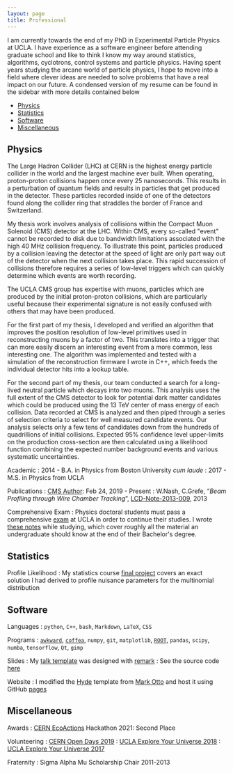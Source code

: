 ```yaml
---
layout: page
title: Professional
---
```


I am currently towards the end of my PhD in Experimental Particle Physics at UCLA. I have experience as a software engineer before attending graduate school and like to think I know my way around statistics, algorithms, cyclotrons, control systems and particle physics. Having spent years studying the arcane world of particle physics, I hope to move into a field where clever ideas are needed to solve problems that have a real impact on our future. A condensed version of my resume can be found in the sidebar with more details contained below

- [Physics](#physics)
- [Statistics](#statistics)
- [Software](#software)
- [Miscellaneous](#miscellaneous)

<a name="physics"></a>
## Physics

The Large Hadron Collider (LHC) at CERN is the highest energy particle collider in the world and the largest machine ever built. When operating, proton-proton collisions happen once every 25 nanoseconds. This results in a perturbation of quantum fields and results in particles that get produced in the detector. These particles recorded inside of one of the detectors found along the collider ring that straddles the border of France and Switzerland.

My thesis work involves analysis of collisions within the Compact Muon Solenoid (CMS) detector at the LHC. Within CMS, every so-called "event" cannot be recorded to disk due to bandwidth limitations associated with the high 40 MHz collision frequency. To illustrate this point, particles produced by a collision leaving the detector at the speed of light are only part way out of the detector when the next collision takes place. This rapid succession of collisions therefore requires a series of low-level triggers which can quickly determine which events are worth recording.

The UCLA CMS group has expertise with muons, particles which are produced by the initial proton-proton collisions, which are particularly useful because their experimental signature is not easily confused with others that may have been produced. 


For the first part of my thesis, I developed and verified an algorithm that improves the position resolution of low-level primitives used in reconstructing muons by a factor of two. This translates into a trigger that can more easily discern an interesting event from a more common, less interesting one. The algorithm was implemented and tested with a simulation of the reconstruction firmware I wrote in C++, which feeds the individual detector hits into a lookup table.

For the second part of my thesis, our team conducted a search for a long-lived neutral particle which decays into two muons. This analysis uses the full extent of the CMS detector to look for potential dark matter candidates which could be produced using the 13 TeV center of mass energy of each collision. Data recorded at CMS is analyzed and then piped through a series of selection criteria to select for well measured candidate events. Our analysis selects only a few tens of candidates down from the hundreds of quadrillions of initial collisions. Expected 95% confidence level upper-limits on the production cross-section are then calculated using a likelihood function combining the expected number background events and various systematic uncertainties. 

Academic
: 2014 - B.A. in Physics from Boston University *cum laude*
: 2017 - M.S. in Physics from UCLA

Publications
: [CMS Author][cms-author]: Feb 24, 2019 - Present
: W.Nash, C.Grefe, “*Beam Profiling through Wire Chamber Tracking*”, [LCD-Note-2013-009][beam-profiling], 2013

<!-- Teaching
: I have taught... -->

Comprehensive Exam
: Physics doctoral students must pass a comprehensive [exam][exam] at UCLA in order to continue their studies. I wrote [these notes][notes] while studying, which cover roughly all the material an undergraduate should know at the end of their Bachelor's degree.

<a name="statistics"></a>
## Statistics

<!-- My research involves ... -->


Profile Likelihood
: My statistics course [final project][likelihood] covers an exact solution I had derived to profile nuisance parameters for the multinomial distribution
<!-- : The general idea is that if the Likelihood function is dependent on many variables, you can "profile" out the variables you don't need (called nuisance parameters). -->

<a name="software"></a>
## Software

<!-- Implemented gitlab CI and code testing -->

Languages
: `python`, `C++`, `bash`, `Markdown`, `LaTeX`, `CSS`

Programs
: [`awkward`][awkward], [`coffea`][coffea], `numpy`, `git`, `matplotlib`, [`ROOT`][root], `pandas`, `scipy`, `numba`, `tensorflow`, `Qt`, `gimp`

Slides
: My [talk template][talk] was designed with [remark][remark]
: See the source code [here][talk-source]

Website
: I modified the [Hyde][hyde] template from [Mark Otto][otto] and host it using GitHub [pages][pages]


<a name="miscellaneous"></a>
## Miscellaneous

Awards
: [CERN EcoActions][cern-eco-actions] Hackathon 2021: Second Place

Volunteering
: [CERN Open Days 2019][open-days]
: [UCLA Explore Your Universe 2018][eyu]
: [UCLA Explore Your Universe 2017][eyu]


Fraternity
: Sigma Alpha Mu Scholarship Chair 2011-2013



[beam-profiling]: https://cds.cern.ch/record/1571199/files/LCD-Note-2013-009-final.pdf
[cms-author]: https://cds.cern.ch/collection/CMS%20Papers
[notes]: /assets/comp-notes.pdf
[exam]: /assets/comp-exam.pdf

[likelihood]: /assets/profile-likelihood.pdf

[awkward]: https://awkward-array.org/quickstart.html
[coffea]: hhttps://coffeateam.github.io/coffea/index.html
[root]: https://root.cern.ch/
[talk]: https://williamnash.github.io/talk-template/
[remark]: https://github.com/gnab/remark
[talk-source]: https://github.com/williamnash/talk-template
[hyde]: https://hyde.getpoole.com/about/
[otto]: https://twitter.com/mdo
[pages]: https://pages.github.com/

[cern-eco-actions]: https://eco-actions.web.cern.ch/
[open-days]: https://opendays.cern/
[eyu]: https://www.exploringyouruniverse.org/
